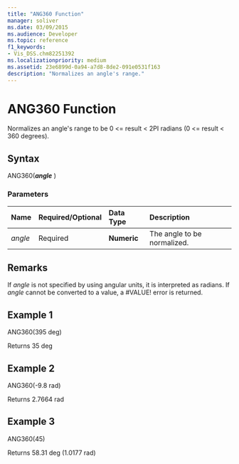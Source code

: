 ```yaml
---
title: "ANG360 Function"
manager: soliver
ms.date: 03/09/2015
ms.audience: Developer
ms.topic: reference
f1_keywords:
- Vis_DSS.chm82251392
ms.localizationpriority: medium
ms.assetid: 23e6899d-0a94-a7d8-8de2-091e0531f163
description: "Normalizes an angle's range."
---
```


# ANG360 Function

Normalizes an angle's range to be 0 \<= result \< 2PI radians (0 \<= result \< 360 degrees).
  
## Syntax

ANG360(***angle*** )
  
### Parameters

|**Name**|**Required/Optional**|**Data Type**|**Description**|
|:-----|:-----|:-----|:-----|
| *angle* <br/> |Required  <br/> |**Numeric** <br/> |The angle to be normalized. |

## Remarks

If *angle* is not specified by using angular units, it is interpreted as radians. If *angle* cannot be converted to a value, a #VALUE! error is returned.
  
## Example 1

ANG360(395 deg)
  
Returns 35 deg
  
## Example 2

ANG360(-9.8 rad)
  
Returns 2.7664 rad
  
## Example 3

ANG360(45)
  
Returns 58.31 deg (1.0177 rad)
  